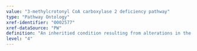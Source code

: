 ```yaml
---
value: "3-methylcrotonyl CoA carboxylase 2 deficiency pathway"
type: "Pathway Ontology"
xref-identifier: "0002577"
xref-dataSource: "PW"
definition: "An inheritied condition resulting from alterations in the degradation of branched-chain amino acid due to defects in the beta subunit of methylcrotonyl CoA carboxylase (MCCC2). MCCC is a biotin-requiring enzyme in the mitochondria."
level: "4"
---
```


